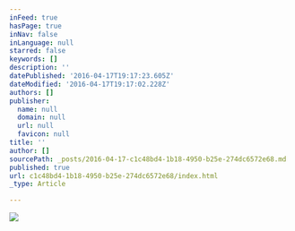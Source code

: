 ```yaml
---
inFeed: true
hasPage: true
inNav: false
inLanguage: null
starred: false
keywords: []
description: ''
datePublished: '2016-04-17T19:17:23.605Z'
dateModified: '2016-04-17T19:17:02.228Z'
authors: []
publisher:
  name: null
  domain: null
  url: null
  favicon: null
title: ''
author: []
sourcePath: _posts/2016-04-17-c1c48bd4-1b18-4950-b25e-274dc6572e68.md
published: true
url: c1c48bd4-1b18-4950-b25e-274dc6572e68/index.html
_type: Article

---
```

![](https://the-grid-user-content.s3-us-west-2.amazonaws.com/7d329d25-7673-448d-bbaf-ff235036344a.jpg)